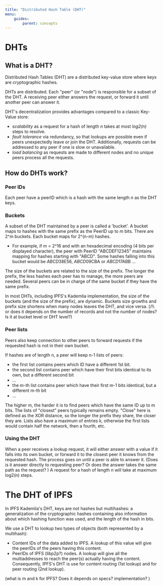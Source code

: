 ```yaml
---
title: "Distributed Hash Table (DHT)"
menu:
    guides:
        parent: concepts
---
```


# DHTs

## What is a DHT?

Distributed Hash Tables (DHT) are a distributed key-value store where keys are cryptographic hashes. 

DHTs are distributed. Each "peer" (or "node") is responsible for a subset of the DHT. 
A receiving peer either answers the request, or forward it until another peer can answer it.

DHT's decentralization provides advantages compared to a classic Key-Value store:
- *scalability* as a request for a hash of length *n* takes at most *log2(n)* steps to resolve.
- *fault tolerance* via redundancy, so that lookups are possible even if peers unexpectedly leave or join the DHT. Additionally, requests can be addressed to any peer if one is slow or unavailable.
- *load balancing* as requests are made to different nodes and no unique peers process all the requests. 

## How do DHTs work?

### Peer IDs
Each peer have a peerID which is a hash with the same length *n* as the DHT keys.

### Buckets
A subset of the DHT maintained by a peer is called a 'bucket'. 
A bucket maps to hashes with the same prefix as the PeerID up to *m* bits. There are 2^m buckets. Each bucket maps for 2^(n-m) hashes.

- For example, if m = 2^16 and with an hexadecimal encoding (4 bits per displayed character), the peer with PeerID "ABCDEF12345" maintains mapping for hashes starting with "ABCD". 
Some hashes falling into this bucket would be *ABCD*38E56, *ABCD*09CBA or *ABCD*17ABB ... 

The size of the buckets are related to the size of the prefix. The longer the prefix, the less hashes each peer has to manage, the more peers are needed.
Several peers can be in charge of the same bucket if they have the same prefix.

In most DHTs, including IPFS's Kademlia implementation, the size of the buckets (and the size of the prefix), are dynamic. 
Buckets size growths and prefix size shortens when many nodes leaves the DHT, and vice versa. (/!\ or does it depends on the number of records and not the number of nodes? Is it at bucket level or DHT level?)

### Peer lists

Peers also keep connection to other peers to forward requests if the requested hash is not in their own bucket.

If hashes are of length n, a peer will keep n-1 lists of peers: 
- the first list contains peers which ID have a different 1st bit.
- the second list contains peer which have their first bits identical to its own, but a different second bit
- ...
- the m-th list contains peer which have their first m-1 bits identical, but a different m-th bit
- ...

The higher m, the harder it is to find peers which have the same ID up to m bits. The lists of "closest" peers typically remains empty.
"Close" here is defined as the XOR distance, so the longer the prefix they share, the closer they are.
Lists also have a maximum of entries k, otherwise the first lists would contain half the network, then a fourth, etc.

### Using the DHT

When a peer receives a lookup request, it will either answer with a value if it falls into its own bucket, or forward it to the closest peer it knows from the requested hash. The process goes on until a peer is able to answer it. (Does is it answer directly to requesting peer? Or does the answer takes the same path as the request? )
A request for a hash of length n will take at maximum log2(n) steps. 

# The DHT of IPFS

In IPFS Kademlia's DHT, keys are not hashes but multihashes: a generalization of the cryptographic hashes containing also information about which hashing function was used, and the length of the hash in bits.

We use a DHT to lookup two types of objects (both represented by a multihash):
- Content IDs of the data added to IPFS. A lookup of this value will give the peerIDs of the peers having this content.
- PeerIDs of IPFS (libp2p?) nodes. A lookup will give all the multiaddresses to reach the peer(s) actually having the content.
Consequently, IPFS's DHT is use for content routing (1st lookup) and for peer routing (2nd lookup). 

(what is m and k for IPFS? Does it depends on specs? implementation? )
